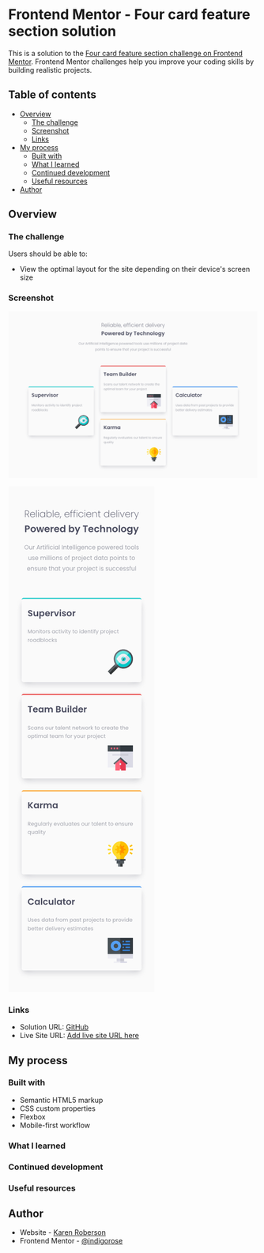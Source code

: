 # Frontend Mentor - Four card feature section solution

This is a solution to the [Four card feature section challenge on Frontend Mentor](https://www.frontendmentor.io/challenges/four-card-feature-section-weK1eFYK). Frontend Mentor challenges help you improve your coding skills by building realistic projects.

## Table of contents

- [Overview](#overview)
  - [The challenge](#the-challenge)
  - [Screenshot](#screenshot)
  - [Links](#links)
- [My process](#my-process)
  - [Built with](#built-with)
  - [What I learned](#what-i-learned)
  - [Continued development](#continued-development)
  - [Useful resources](#useful-resources)
- [Author](#author)

## Overview

### The challenge

Users should be able to:

- View the optimal layout for the site depending on their device's screen size

### Screenshot

![Desktop Version](/four_card_feature_section/images/Desktop_Four%20card%20feature%20section.png)

![Mobile Version](/four_card_feature_section/images/Mobile_Four%20card%20feature%20section.png)

### Links

- Solution URL: [GitHub](https://github.com/indigorose/frontend_mentor_hosting/tree/main/four_card_feature_section)
- Live Site URL: [Add live site URL here](https://your-live-site-url.com)

## My process

### Built with

- Semantic HTML5 markup
- CSS custom properties
- Flexbox
- Mobile-first workflow

### What I learned

### Continued development

### Useful resources

## Author

- Website - [Karen Roberson](https://krobertsondev.netlify.app/)
- Frontend Mentor - [@indigorose](https://www.frontendmentor.io/profile/indigorose)
